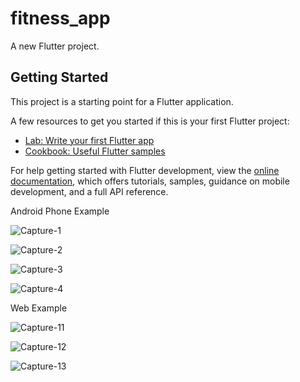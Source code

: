 # fitness_app

A new Flutter project.

## Getting Started

This project is a starting point for a Flutter application.

A few resources to get you started if this is your first Flutter project:

- [Lab: Write your first Flutter app](https://docs.flutter.dev/get-started/codelab)
- [Cookbook: Useful Flutter samples](https://docs.flutter.dev/cookbook)

For help getting started with Flutter development, view the
[online documentation](https://docs.flutter.dev/), which offers tutorials,
samples, guidance on mobile development, and a full API reference.

Android Phone Example

![Capture-1](https://user-images.githubusercontent.com/92115431/187060108-cc6f0fba-e103-431d-8570-1e3178614819.JPG)

![Capture-2](https://user-images.githubusercontent.com/92115431/187060113-e8dd9a13-00e7-4003-bfc1-2bab7e280699.JPG)

![Capture-3](https://user-images.githubusercontent.com/92115431/187060114-465f0919-f779-4cc0-905a-ee3a8d8ac4dc.JPG)

![Capture-4](https://user-images.githubusercontent.com/92115431/187060116-2940cfa3-a4a0-482b-9ae4-4dc08fdb1824.JPG)

Web Example

![Capture-11](https://user-images.githubusercontent.com/92115431/187060423-8b1ad84b-bacb-48b0-b07b-8dc724cae5ce.JPG)

![Capture-12](https://user-images.githubusercontent.com/92115431/187060431-ae168c3d-ae9f-4c99-b2bd-39a85190f1f7.JPG)

![Capture-13](https://user-images.githubusercontent.com/92115431/187060437-f7fee94c-ae1b-4b02-b27b-9e70f303926e.JPG)
